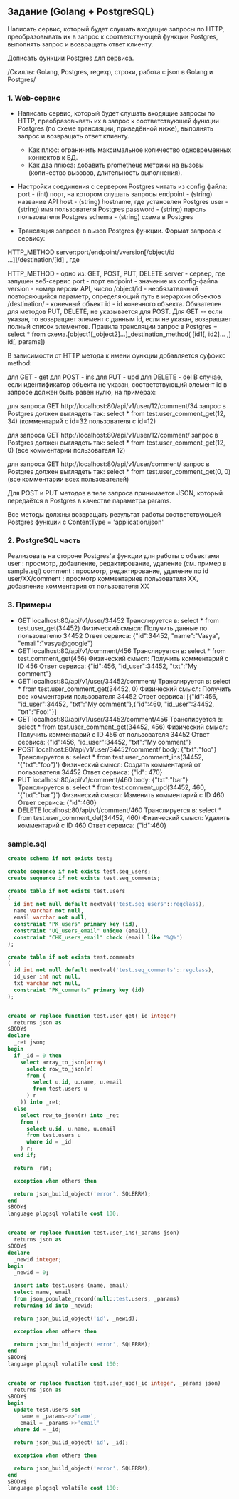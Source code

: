 ## Задание (Golang + PostgreSQL)
Написать сервис, который будет слушать входящие запросы по HTTP, 
преобразовывать их в запрос к соответствующей функции Postgres, 
выполнять запрос и возвращать ответ клиенту.

Дописать функции Postgres для сервиса.

/Скиллы: Golang, Postgres, regexp, строки,
работа с json в Golang и Postgres/

### 1. Web-сервис
- Написать сервис, который будет слушать входящие запросы по HTTP, преобразовывать их в запрос к соответствующей функции Postgres (по схеме трансляции, приведённой ниже), выполнять запрос и возвращать ответ клиенту.
  * Как плюс: ограничить максимальное количество одновременных коннектов к БД.
  * Как два плюса: добавить prometheus метрики на вызовы (количество вызовов, длительность выполнения).

- Настройки соединения с сервером Postgres читать из config файла:
port - (int) порт, на котором слушать запросы
endpoint - (string) название API
host - (string) hostname, где установлен Postgres
user - (string) имя пользователя Postgres
password - (string) пароль пользователя Postgres
schema - (string) схема в Postgres

- Трансляция запроса в вызов Postgres функции. Формат запроса к сервису:

HTTP_METHOD server:port/endpoint/vversion[/object/id ...]]/destination/[id] , где

HTTP_METHOD - одно из: GET, POST, PUT, DELETE
server - сервер, где запущен веб-сервис
port - порт
endpoint - значение из config-файла
version - номер версии API, число
/object/id - необязательный повторяющийся параметр, определяющий путь в иерархии объектов
/destination/ - конечный объект
id - id конечного объекта. Обязателен для методов PUT, DELETE, не указывается для POST. Для GET -- если указан, 
то возвращает элемент с данным id, если не указан, возвращает полный список элементов.
Правила трансляции
запрос в Postgres = select * from схема.[object1[_object2]...]_destination_method( [id1[, id2]... ,] id[, params])

В зависимости от HTTP метода к имени функции добавляется cуффикс method:

для GET - get
для POST - ins
для PUT - upd
для DELETE - del
В случае, если идентификатор объекта не указан, соответствующий элемент id в запросе должен быть равен нулю, на примерах:

для запроса GET http://localhost:80/api/v1/user/12/comment/34 
запрос в Postgres должен выглядеть так: select * from test.user_comment_get(12, 34) (комментарий c id=32 пользователя c id=12)

для запроса GET http://localhost:80/api/v1/user/12/comment/
запрос в Postgres должен выглядеть так: select * from test.user_comment_get(12, 0) (все комментарии пользователя 12)

для запроса GET http://localhost:80/api/v1/user/comment/
запрос в Postgres должен выглядеть так: select * from test.user_comment_get(0, 0) (все комментарии всех пользователей)

Для POST и PUT методов в теле запроса принимается JSON, который передаётся в Postgres в качестве параметра params.

Все методы должны возвращать результат работы соответствующей Postgres функции с ContentType = 'application/json'

### 2. PostgreSQL часть
Реализовать на стороне Postgres'а функции для работы с объектами
user : просмотр, добавление, редактирование, удаление (см. пример в sample.sql)
comment : просмотр, редактирование, удаление по id
user/XX/comment : просмотр комментариев пользователя XX, добавление комментария от пользователя XX

### 3. Примеры
* GET localhost:80/api/v1/user/34452
Транслируется в: select * from test.user_get(34452)
Физический смысл: Получить данные по пользователю 34452
Ответ сервиса: {"id":34452, "name":"Vasya", "email":"vasya@google"}
* GET localhost:80/api/v1/comment/456
Транслируется в: select * from test.comment_get(456)
Физический смысл: Получить комментарий с ID 456
Ответ сервиса: {"id":456, "id_user":34452, "txt":"My comment"}
* GET localhost:80/api/v1/user/34452/comment/
Транслируется в: select * from test.user_comment_get(34452, 0)
Физический смысл: Получить все комментарии пользователя 34452
Ответ сервиса: [{"id":456, "id_user":34452, "txt":"My comment"},{"id":460, "id_user":34452, "txt":"Foo!"}]
* GET localhost:80/api/v1/user/34452/comment/456
Транслируется в: select * from test.user_comment_get(34452, 456)
Физический смысл: Получить комментарий с ID 456 от пользователя 34452
Ответ сервиса: {"id":456, "id_user":34452, "txt":"My comment"}
* POST localhost:80/api/v1/user/34452/comment/
body: {"txt":"foo"}
Транслируется в: select * from test.user_comment_ins(34452, '{"txt":"foo"}')
Физический смысл: Создать комментарий от пользователя 34452
Ответ сервиса: {"id": 470}
* PUT localhost:80/api/v1/comment/460
body: {"txt":"bar"}
Транслируется в: select * from test.comment_upd(34452, 460, '{"txt":"bar"}')
Физический смысл: Изменить комментарий с ID 460
Ответ сервиса: {"id":460}
* DELETE localhost:80/api/v1/comment/460
Транслируется в: select * from test.user_comment_del(34452, 460)
Физический смысл: Удалить комментарий с ID 460
Ответ сервиса: {"id":460}

### sample.sql
```sql
create schema if not exists test;

create sequence if not exists test.seq_users;
create sequence if not exists test.seq_comments;

create table if not exists test.users
(
  id int not null default nextval('test.seq_users'::regclass),
  name varchar not null,
  email varchar not null,
  constraint "PK_users" primary key (id),
  constraint "UQ_users_email" unique (email),
  constraint "CHK_users_email" check (email like '%@%')
);

create table if not exists test.comments
(
  id int not null default nextval('test.seq_comments'::regclass),
  id_user int not null,
  txt varchar not null,
  constraint "PK_comments" primary key (id)
);


create or replace function test.user_get(_id integer) 
  returns json as
$BODY$
declare
  _ret json;
begin
  if _id = 0 then
    select array_to_json(array(
      select row_to_json(r)
      from (
        select u.id, u.name, u.email
        from test.users u
      ) r
    )) into _ret;
  else
    select row_to_json(r) into _ret
    from (
      select u.id, u.name, u.email
      from test.users u
      where id = _id
    ) r;
  end if;

  return _ret;

  exception when others then

  return json_build_object('error', SQLERRM);
end
$BODY$
language plpgsql volatile cost 100;


create or replace function test.user_ins(_params json)
  returns json as
$BODY$
declare
  _newid integer;
begin
  _newid = 0;

  insert into test.users (name, email)
  select name, email
  from json_populate_record(null::test.users, _params)
  returning id into _newid;

  return json_build_object('id', _newid);

  exception when others then

  return json_build_object('error', SQLERRM);
end
$BODY$
language plpgsql volatile cost 100;


create or replace function test.user_upd(_id integer, _params json)
  returns json as
$BODY$
begin
  update test.users set
    name = _params->>'name',
    email = _params->>'email'
  where id = _id;

  return json_build_object('id', _id);

  exception when others then

  return json_build_object('error', SQLERRM);
end
$BODY$
language plpgsql volatile cost 100;
